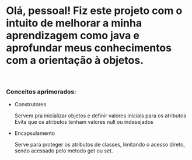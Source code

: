 <h1>Olá, pessoal! Fiz este projeto com o intuito de melhorar a minha aprendizagem como java e aprofundar meus conhecimentos com a orientação à objetos.</h1>
<br>
<h3>Conceitos aprimorados: </h3>
<ul>
  <li>Construtores</li>
  <p>Servem pra inicializar objetos e definir valores iniciais para os atributos
  Evita que os atributos tenham valores null ou indesejados</p>
  
  <li>Encapsulamento</li>
  <p>Serve para proteger os atributos de classes, limitando o acesso direto, sendo acessado pelo método get ou set.</p>
</ul>
